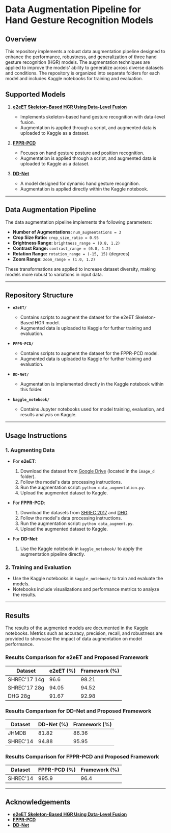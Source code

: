 # Data Augmentation Pipeline for Hand Gesture Recognition Models

## Overview
This repository implements a robust data augmentation pipeline designed to enhance the performance, robustness, and generalization of three hand gesture recognition (HGR) models. The augmentation techniques are applied to improve the models' ability to generalize across diverse datasets and conditions. The repository is organized into separate folders for each model and includes Kaggle notebooks for training and evaluation.

## Supported Models

1. **[e2eET Skeleton-Based HGR Using Data-Level Fusion](https://github.com/Outsiders17711/e2eET-Skeleton-Based-HGR-Using-Data-Level-Fusion?tab=readme-ov-file)**
   - Implements skeleton-based hand gesture recognition with data-level fusion.
   - Augmentation is applied through a script, and augmented data is uploaded to Kaggle as a dataset.

2. **[FPPR-PCD](https://github.com/multimodallearning/hand-gesture-posture-position/tree/master)**
   - Focuses on hand gesture posture and position recognition.
   - Augmentation is applied through a script, and augmented data is uploaded to Kaggle as a dataset.

3. **[DD-Net](https://github.com/fandulu/DD-Net)**
   - A model designed for dynamic hand gesture recognition.
   - Augmentation is applied directly within the Kaggle notebook.

---

## Data Augmentation Pipeline

The data augmentation pipeline implements the following parameters:

- **Number of Augmentations:** `num_augmentations = 3`
- **Crop Size Ratio:** `crop_size_ratio = 0.95`
- **Brightness Range:** `brightness_range = (0.8, 1.2)`
- **Contrast Range:** `contrast_range = (0.8, 1.2)`
- **Rotation Range:** `rotation_range = (-15, 15)` (degrees)
- **Zoom Range:** `zoom_range = (1.0, 1.2)`

These transformations are applied to increase dataset diversity, making models more robust to variations in input data.

---

## Repository Structure

- **`e2eET/`**
  - Contains scripts to augment the dataset for the e2eET Skeleton-Based HGR model.
  - Augmented data is uploaded to Kaggle for further training and evaluation.

- **`FPPR-PCD/`**
  - Contains scripts to augment the dataset for the FPPR-PCD model.
  - Augmented data is uploaded to Kaggle for further training and evaluation.

- **`DD-Net/`**
  - Augmentation is implemented directly in the Kaggle notebook within this folder.

- **`kaggle_notebook/`**
  - Contains Jupyter notebooks used for model training, evaluation, and results analysis on Kaggle.

---

## Usage Instructions

### 1. Augmenting Data
- For **e2eET**:
  1. Download the dataset from [Google Drive](https://drive.google.com/drive/folders/1BvoxkRDBK86A3_oNdQrnC8TLvp4l0W9x) (located in the `image_d` folder).
  2. Follow the model's data processing instructions.
  3. Run the augmentation script: `python data_augmentation.py`.
  4. Upload the augmented dataset to Kaggle.

- For **FPPR-PCD**:
  1. Download the datasets from [SHREC 2017](http://www-rech.telecom-lille.fr/shrec2017-hand/) and [DHG](http://www-rech.telecom-lille.fr/DHGdataset/).
  2. Follow the model's data processing instructions.
  3. Run the augmentation script: `python data_augment.py`.
  4. Upload the augmented dataset to Kaggle.

- For **DD-Net**:
  1. Use the Kaggle notebook in `kaggle_notebook/` to apply the augmentation pipeline directly.

### 2. Training and Evaluation
- Use the Kaggle notebooks in `kaggle_notebook/` to train and evaluate the models.
- Notebooks include visualizations and performance metrics to analyze the results.

---

## Results

The results of the augmented models are documented in the Kaggle notebooks. Metrics such as accuracy, precision, recall, and robustness are provided to showcase the impact of data augmentation on model performance.

### Results Comparison for e2eET and Proposed Framework

| Dataset       | e2eET (%) | Framework (%) |
|---------------|-----------|---------------|
| SHREC'17 14g | 96.6        | 98.21         |
| SHREC'17 28g | 94.05      | 94.52         |
| DHG 28g      | 91.67     | 92.98         |

### Results Comparison for DD-Net and Proposed Framework

| Dataset   | DD-Net (%) | Framework (%) |
|-----------|------------|---------------|
| JHMDB     | 81.82      | 86.36         |
| SHREC'14  | 94.88      | 95.95         |

### Results Comparison for FPPR-PCD and Proposed Framework

| Dataset   | FPPR-PCD (%) | Framework (%) |
|-----------|------------|---------------|
| SHREC'14  | 995.9     | 96.4        |


---

## Acknowledgements

- **[e2eET Skeleton-Based HGR Using Data-Level Fusion](https://github.com/Outsiders17711/e2eET-Skeleton-Based-HGR-Using-Data-Level-Fusion?tab=readme-ov-file)**
- **[FPPR-PCD](https://github.com/multimodallearning/hand-gesture-posture-position/tree/master)**
- **[DD-Net](https://github.com/fandulu/DD-Net)**

